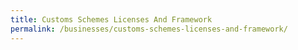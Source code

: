```yaml
---
title: Customs Schemes Licenses And Framework
permalink: /businesses/customs-schemes-licenses-and-framework/
---
```


